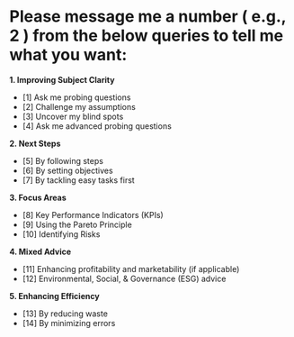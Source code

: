 # Please message me a number ( e.g., 2 ) from the below queries to tell me what you want:

**1. Improving Subject Clarity**
   - [1] Ask me probing questions
   - [2] Challenge my assumptions
   - [3] Uncover my blind spots
   - [4] Ask me advanced probing questions

**2. Next Steps**
   - [5] By following steps
   - [6] By setting objectives
   - [7] By tackling easy tasks first

**3. Focus Areas**
   - [8] Key Performance Indicators (KPIs)
   - [9] Using the Pareto Principle
   - [10] Identifying Risks

**4. Mixed Advice**
   - [11] Enhancing profitability and marketability (if applicable)
   - [12] Environmental, Social, & Governance (ESG) advice

**5. Enhancing Efficiency**
   - [13] By reducing waste
   - [14] By minimizing errors
